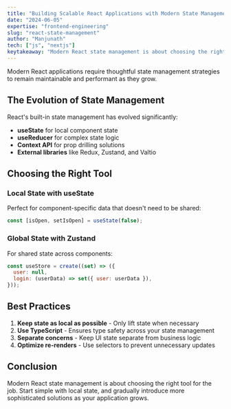 ```yaml
---
title: "Building Scalable React Applications with Modern State Management"
date: "2024-06-05"
expertise: "frontend-engineering"
slug: "react-state-management"
author: "Manjunath"
tech: ["js", "nextjs"]
keytakeaway: "Modern React state management is about choosing the right tool for the job - start simple with local state, and gradually introduce more sophisticated solutions like Zustand or Redux as your application grows in complexity."
---
```


Modern React applications require thoughtful state management strategies to remain maintainable and performant as they grow.

## The Evolution of State Management

React's built-in state management has evolved significantly:

- **useState** for local component state
- **useReducer** for complex state logic
- **Context API** for prop drilling solutions
- **External libraries** like Redux, Zustand, and Valtio

## Choosing the Right Tool

### Local State with useState

Perfect for component-specific data that doesn't need to be shared:

```jsx
const [isOpen, setIsOpen] = useState(false);
```

### Global State with Zustand

For shared state across components:

```jsx
const useStore = create((set) => ({
  user: null,
  login: (userData) => set({ user: userData }),
}));
```

## Best Practices

1. **Keep state as local as possible** - Only lift state when necessary
2. **Use TypeScript** - Ensures type safety across your state management
3. **Separate concerns** - Keep UI state separate from business logic
4. **Optimize re-renders** - Use selectors to prevent unnecessary updates

## Conclusion

Modern React state management is about choosing the right tool for the job. Start simple with local state, and gradually introduce more sophisticated solutions as your application grows.
